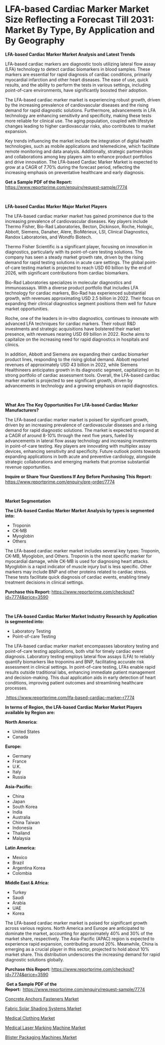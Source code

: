 <p><h1>LFA-based Cardiac Marker Market Size Reflecting a Forecast Till 2031: Market By Type, By Application and By Geography</h1></p><p><strong>LFA-based Cardiac Marker Market Analysis and Latest Trends</strong></p>
<p><p>LFA-based cardiac markers are diagnostic tools utilizing lateral flow assay (LFA) technology to detect cardiac biomarkers in blood samples. These markers are essential for rapid diagnosis of cardiac conditions, primarily myocardial infarction and other heart diseases. The ease of use, quick results, and the ability to perform the tests in various settings, including point-of-care environments, have significantly boosted their adoption.</p><p>The LFA-based cardiac marker market is experiencing robust growth, driven by the increasing prevalence of cardiovascular diseases and the rising demand for rapid diagnostic solutions. Furthermore, advancements in LFA technology are enhancing sensitivity and specificity, making these tests more reliable for clinical use. The aging population, coupled with lifestyle changes leading to higher cardiovascular risks, also contributes to market expansion.</p><p>Key trends influencing the market include the integration of digital health technologies, such as mobile applications and telemedicine, which facilitate remote monitoring and data analysis. Additionally, strategic partnerships and collaborations among key players aim to enhance product portfolios and drive innovation. The LFA-based Cardiac Marker Market is expected to grow at a CAGR of 7.70% during the forecast period, reflecting the increasing emphasis on preventative healthcare and early diagnosis.</p></p>
<p><strong>Get a Sample PDF of the Report:&nbsp;</strong> <a href="https://www.reportprime.com/enquiry/request-sample/7774?utm_campaign=1087&utm_medium=2&utm_source=Github&utm_content=ia&utm_term=05112024&utm_id=lfa-based-cardiac-marker">https://www.reportprime.com/enquiry/request-sample/7774</a></p>
<p>&nbsp;</p>
<p><strong>LFA-based Cardiac Marker Major Market Players</strong></p>
<p><p>The LFA-based cardiac marker market has gained prominence due to the increasing prevalence of cardiovascular diseases. Key players include Thermo Fisher, Bio-Rad Laboratories, Becton, Dickinson, Roche, Hologic, Abbott, Siemens, Danaher, Alere, BioMérieux, LSI, Clinical Diagnostics, Randox Laboratories, and Wondfo Biotech.</p><p>Thermo Fisher Scientific is a significant player, focusing on innovation in diagnostics, particularly with its point-of-care testing solutions. The company has seen a steady market growth rate, driven by the rising demand for rapid testing solutions in acute care settings. The global point-of-care testing market is projected to reach USD 60 billion by the end of 2026, with significant contributions from cardiac biomarkers.</p><p>Bio-Rad Laboratories specializes in molecular diagnostics and immunoassays. With a diverse product portfolio that includes LFA technology for cardiac markers, Bio-Rad has experienced substantial growth, with revenues approximating USD 2.5 billion in 2022. Their focus on expanding their clinical diagnostics segment positions them well for future market opportunities.</p><p>Roche, one of the leaders in in-vitro diagnostics, continues to innovate with advanced LFA techniques for cardiac markers. Their robust R&D investments and strategic acquisitions have bolstered their market presence, with revenues nearing USD 69 billion in 2022. Roche aims to capitalize on the increasing need for rapid diagnostics in hospitals and clinics.</p><p>In addition, Abbott and Siemens are expanding their cardiac biomarker product lines, responding to the rising global demand. Abbott reported revenues of approximately USD 43 billion in 2022, while Siemens Healthineers anticipates growth in its diagnostic segment, capitalizing on its strong portfolio of cardiac assessment tools. Overall, the LFA-based cardiac marker market is projected to see significant growth, driven by advancements in technology and a growing emphasis on rapid diagnostics.</p></p>
<p>&nbsp;</p>
<p><strong>What Are The Key Opportunities For LFA-based Cardiac Marker Manufacturers?</strong></p>
<p><p>The LFA-based cardiac marker market is poised for significant growth, driven by an increasing prevalence of cardiovascular diseases and a rising demand for rapid diagnostic solutions. The market is expected to expand at a CAGR of around 8-10% through the next five years, fueled by advancements in lateral flow assay technology and increasing investments in point-of-care testing. Key players are innovating with multiplex assay devices, enhancing sensitivity and specificity. Future outlook points towards expanding applications in both acute and preventive cardiology, alongside strategic collaborations and emerging markets that promise substantial revenue opportunities.</p></p>
<p><strong>Inquire or Share Your Questions If Any Before Purchasing This Report:</strong> <a href="https://www.reportprime.com/enquiry/pre-order/7774?utm_campaign=1087&utm_medium=2&utm_source=Github&utm_content=ia&utm_term=05112024&utm_id=lfa-based-cardiac-marker">https://www.reportprime.com/enquiry/pre-order/7774</a></p>
<p>&nbsp;</p>
<p><strong>Market Segmentation</strong></p>
<p><strong>The LFA-based Cardiac Marker Market Analysis by types is segmented into:</strong></p>
<p><ul><li>Troponin</li><li>CK-MB</li><li>Myoglobin</li><li>Others</li></ul></p>
<p><p>The LFA-based cardiac marker market includes several key types: Troponin, CK-MB, Myoglobin, and Others. Troponin is the most specific marker for myocardial damage, while CK-MB is used for diagnosing heart attacks. Myoglobin is a rapid indicator of muscle injury but is less specific. Other markers may include BNP and other proteins related to cardiac stress. These tests facilitate quick diagnosis of cardiac events, enabling timely treatment decisions in clinical settings.</p></p>
<p><strong>Purchase this Report:&nbsp;</strong><a href="https://www.reportprime.com/checkout?id=7774&price=3590&utm_campaign=1087&utm_medium=2&utm_source=Github&utm_content=ia&utm_term=05112024&utm_id=lfa-based-cardiac-marker">https://www.reportprime.com/checkout?id=7774&price=3590</a></p>
<p>&nbsp;</p>
<p><strong>The LFA-based Cardiac Marker Market Industry Research by Application is segmented into:</strong></p>
<p><ul><li>Laboratory Testing</li><li>Point-of-care Testing</li></ul></p>
<p><p>The LFA-based cardiac marker market encompasses laboratory testing and point-of-care testing applications, both vital for timely cardiac event diagnosis. Laboratory testing employs lateral flow assays (LFA) to reliably quantify biomarkers like troponins and BNP, facilitating accurate risk assessment in clinical settings. In point-of-care testing, LFAs enable rapid results outside traditional labs, enhancing immediate patient management and decision-making. This dual application aids in early detection of heart conditions, improving patient outcomes and streamlining healthcare processes.</p></p>
<p><a href="https://www.reportprime.com/lfa-based-cardiac-marker-r7774?utm_campaign=1087&utm_medium=2&utm_source=Github&utm_content=ia&utm_term=05112024&utm_id=lfa-based-cardiac-marker">&nbsp;https://www.reportprime.com/lfa-based-cardiac-marker-r7774</a></p>
<p><strong>In terms of Region, the LFA-based Cardiac Marker Market Players available by Region are:</strong></p>
<p>
    <p> <strong> North America: </strong>
        <ul>
            <li>United States</li>
            <li>Canada</li>
        </ul>
        </p> 
    <p> <strong> Europe: </strong>
        <ul>
            <li>Germany</li>
            <li>France</li>
            <li>U.K.</li>
            <li>Italy</li>
            <li>Russia</li>
        </ul>
        </p> 
    <p> <strong> Asia-Pacific: </strong>
        <ul>
            <li>China</li>
            <li>Japan</li>
            <li>South Korea</li>
            <li>India</li>
            <li>Australia</li>
            <li>China Taiwan</li>
            <li>Indonesia</li>
            <li>Thailand</li>
            <li>Malaysia</li>
        </ul>
        </p> 
    <p> <strong> Latin America: </strong>
        <ul>
            <li>Mexico</li>
            <li>Brazil</li>
            <li>Argentina Korea</li>
            <li>Colombia</li>
        </ul>
        </p> 
    <p> <strong> Middle East & Africa: </strong>
        <ul>
            <li>Turkey</li>
            <li>Saudi</li>
            <li>Arabia</li>
            <li>UAE</li>
            <li>Korea</li>
        </ul>
    </p>
    </p>
<p><p>The LFA-based cardiac marker market is poised for significant growth across various regions. North America and Europe are anticipated to dominate the market, accounting for approximately 40% and 30% of the market share, respectively. The Asia-Pacific (APAC) region is expected to experience rapid expansion, contributing around 20%. Meanwhile, China is emerging as a crucial player in this sector, projected to hold about 10% market share. This distribution underscores the increasing demand for rapid diagnostic solutions globally.</p></p>
<p><strong>Purchase this Report: </strong><a href="https://www.reportprime.com/checkout?id=7774&price=3590&utm_campaign=1087&utm_medium=2&utm_source=Github&utm_content=ia&utm_term=05112024&utm_id=lfa-based-cardiac-marker">https://www.reportprime.com/checkout?id=7774&price=3590</a></p>
<p>&nbsp;<strong>Get a Sample PDF of the Report:&nbsp;&nbsp;</strong><a href="https://www.reportprime.com/enquiry/request-sample/7774?utm_campaign=1087&utm_medium=2&utm_source=Github&utm_content=ia&utm_term=05112024&utm_id=lfa-based-cardiac-marker">https://www.reportprime.com/enquiry/request-sample/7774</a></p>
<p><strong></strong></p>
<p><p><a href="https://github.com/vitacbq/Market-Research-Report-List-1/blob/main/concrete-anchors-fasteners-market.md?utm_campaign=1087&utm_medium=2&utm_source=Github&utm_content=ia&utm_term=05112024&utm_id=lfa-based-cardiac-marker">Concrete Anchors Fasteners Market</a></p><p><a href="https://github.com/wydramppetrox/Market-Research-Report-List-1/blob/main/fabric-solar-shading-systems-market.md?utm_campaign=1087&utm_medium=2&utm_source=Github&utm_content=ia&utm_term=05112024&utm_id=lfa-based-cardiac-marker">Fabric Solar Shading Systems Market</a></p><p><a href="https://issuu.com/reportprime-2/docs/medical-clothing-market-size-2030.p_ccc7f7123462f5?utm_campaign=1087&utm_medium=2&utm_source=Github&utm_content=ia&utm_term=05112024&utm_id=lfa-based-cardiac-marker">Medical Clothing Market</a></p><p><a href="https://issuu.com/reportprime-2/docs/medical-laser-marking-machine-marke_84cee06646bfe5?utm_campaign=1087&utm_medium=2&utm_source=Github&utm_content=ia&utm_term=05112024&utm_id=lfa-based-cardiac-marker">Medical Laser Marking Machine Market</a></p><p><a href="https://github.com/benjigwozdzus/Market-Research-Report-List-1/blob/main/blister-packaging-machines-market.md?utm_campaign=1087&utm_medium=2&utm_source=Github&utm_content=ia&utm_term=05112024&utm_id=lfa-based-cardiac-marker">Blister Packaging Machines Market</a></p></p>
